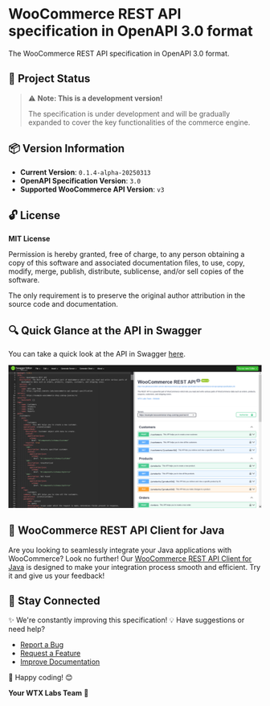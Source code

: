 # WooCommerce REST API specification in OpenAPI 3.0 format

The WooCommerce REST API specification in OpenAPI 3.0 format.

## 🚨 Project Status

> ⚠️ **Note: This is a development version!**
> 
> The specification is under development and will be gradually expanded to cover the key functionalities of the commerce engine.

## 📦 Version Information

- **Current Version**: `0.1.4-alpha-20250313`
- **OpenAPI Specification Version**: `3.0`
- **Supported WooCommerce API Version**: `v3`

## 🔓 License

**MIT License**

Permission is hereby granted, free of charge, to any person obtaining a copy of this software and associated documentation files, to use, copy, modify, merge, publish, distribute, sublicense, and/or sell copies of the software.

The only requirement is to preserve the original author attribution in the source code and documentation.

## 🔍 Quick Glance at the API in Swagger

You can take a quick look at the API in Swagger [here](https://editor.swagger.io/?url=https://raw.githubusercontent.com/wtx-labs/woocommerce-api-openapi-specification/main/woocommerce-rest-api-openapi-specification.yml).

![WooCommerce REST API in Swagger Editor](wtx-labs-woocommerce-rest-api-editor-swagger-io-example.png)

## 🚀 WooCommerce REST API Client for Java

Are you looking to seamlessly integrate your Java applications with WooCommerce? Look no further! Our [WooCommerce REST API Client for Java](https://github.com/wtx-labs/woocommerce-api-client-java) is designed to make your integration process smooth and efficient. Try it and give us your feedback!

## 🔗 Stay Connected

✨ We're constantly improving this specification!
💡 Have suggestions or need help?
- [Report a Bug](https://github.com/wtx-labs/woocommerce-api-openapi-specification/issues/new?template=bug_report.yml)
- [Request a Feature](https://github.com/wtx-labs/woocommerce-api-openapi-specification/issues/new?template=feature_request.yml)
- [Improve Documentation](https://github.com/wtx-labs/woocommerce-api-openapi-specification/issues/new?template=documentation_issue.yml)

🚀 Happy coding! 😊

**Your WTX Labs Team** 🚀
